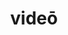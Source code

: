 ---
title: videō
meaning: to see
ch: 4
pos: verb
secondppstem: vid
infend: ēre
infhyph: -ēre
conjugation: second
derivative: vision, evidence
---
